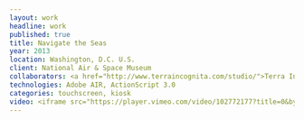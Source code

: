 ```yaml
---
layout: work
headline: work
published: true
title: Navigate the Seas
year: 2013
location: Washington, D.C. U.S.
client: National Air & Space Museum
collaborators: <a href="http://www.terraincognita.com/studio/">Terra Incognita</a>, <a href="http://zachdoe.com/work/about">Zach Doe</a>
technologies: Adobe AIR, ActionScript 3.0
categories: touchscreen, kiosk
video: <iframe src="https://player.vimeo.com/video/102772177?title=0&byline=0&portrait=0" width="1024" height="576" frameborder="0" webkitallowfullscreen mozallowfullscreen allowfullscreen>
---
```

